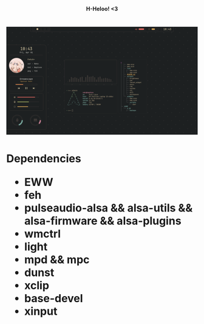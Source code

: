 <p align="center">
  <b align="center"> H-Heloo! <3 </b><br>
  <h1 align: "center"> <img src="https://github.com/N3k0Ch4n/.files/blob/main/screenshot.png"> <h1>
</p>
Dependencies
  
  * EWW
  * feh
  * pulseaudio-alsa && alsa-utils && alsa-firmware && alsa-plugins
  * wmctrl
  * light
  * mpd && mpc
  * dunst
  * xclip
  * base-devel
  * xinput 
